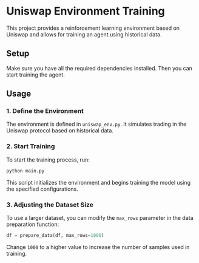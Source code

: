 # Uniswap Environment Training

This project provides a reinforcement learning environment based on Uniswap and allows for training an agent using historical data.

## Setup

Make sure you have all the required dependencies installed. Then you can start training the agent.

## Usage

### 1. Define the Environment

The environment is defined in `uniswap_env.py`. It simulates trading in the Uniswap protocol based on historical data.

### 2. Start Training

To start the training process, run:

```bash
python main.py
```

This script initializes the environment and begins training the model using the specified configurations.

### 3. Adjusting the Dataset Size

To use a larger dataset, you can modify the `max_rows` parameter in the data preparation function:

```python
df = prepare_data(df, max_rows=1000)
```

Change `1000` to a higher value to increase the number of samples used in training.

